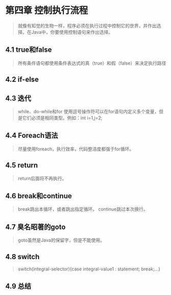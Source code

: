 # 第四章 控制执行流程
> 就像有知觉的生物一样，程序必须在执行过程中控制它的世界，并作出选择。在Java中，你要使用控制语句来作出选择。

## 4.1 true和false
> 所有条件语句都使用条件表达式的真（true）和假（false）来决定执行路径

## 4.2 if-else

## 4.3 迭代
> while、do-while和for
> 使用逗号操作符可以在for语句内定义多个变量，但是它们必须是相同类型。例如：int i=1,j=2;

## 4.4 Foreach语法
> 尽量使用foreach，执行效率，代码整洁度都强于for循环。

## 4.5 return
> return后面将不再执行。

## 4.6 break和continue
> break跳出本循环，或者跳出指定循环。
> continue跳过本次换行。

## 4.7 臭名昭著的goto
> goto虽然是Java的保留字，但是不能使用。

## 4.8 switch
> switch(integral-selector){case integral-value1 : statement; break;...}

## 4.9 总结

